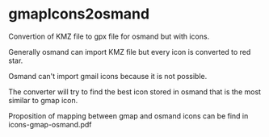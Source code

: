 # gmapIcons2osmand

Convertion of KMZ file to gpx file for osmand but with icons.

Generally osmand can import KMZ file but every icon is converted to red star.


Osmand can't import gmail icons because it is not possible.

The converter will try to find the best icon stored in osmand that is the most similar to gmap icon.

Proposition of mapping between gmap and osmand icons can be find in icons-gmap-osmand.pdf

